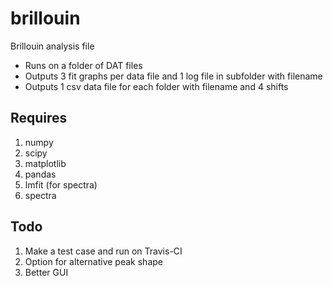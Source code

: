 # brillouin
Brillouin analysis file

- Runs on a folder of DAT files
- Outputs 3 fit graphs per data file and 1 log file in subfolder with filename
- Outputs 1 csv data file for each folder with filename and 4 shifts

Requires
--------
1. numpy
2. scipy
3. matplotlib
4. pandas
5. lmfit (for spectra)
6. spectra

Todo
----

1. Make a test case and run on Travis-CI
2. Option for alternative peak shape
3. Better GUI 
